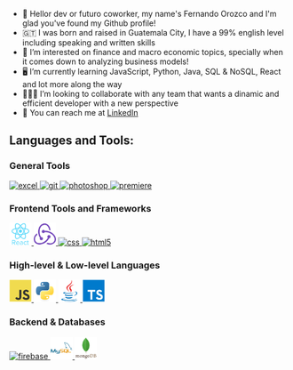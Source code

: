 - 👋 Hellor dev or futuro coworker, my name's Fernando Orozco and I'm glad you've found my Github profile!
- 🇬🇹 I was born and raised in Guatemala City, I have a 99% english level including speaking and written skills
- 👀 I’m interested on finance and macro economic topics, specially when it comes down to analyzing business models!
- 🖥️ I’m currently learning JavaScript, Python, Java, SQL & NoSQL, React and lot more along the way
- 🧑🏽‍💻 I’m looking to collaborate with any team that wants a dinamic and efficient developer with a new perspective
- 📩 You can reach me at [LinkedIn](https://www.linkedin.com/in/fernando-orozco-velasquez/)


<h2 align="left">Languages and Tools:</h2>

<p align="left">
<h3 align="left">General Tools</h4>
<a href="https://www.microsoft.com/es/microsoft-365/excel" target="_blank" rel="noreferrer">
<img src="https://cdn.worldvectorlogo.com/logos/excel-4.svg" alt="excel" width="40" height="40" />
</a>
<a href="https://git-scm.com/" target="_blank" rel="noreferrer">
<img src="https://www.vectorlogo.zone/logos/git-scm/git-scm-icon.svg" alt="git" width="40" height="40" />
</a>
<a href="https://www.adobe.com/gt/products/photoshop.html" target="_blank" rel="noreferrer">
<img src="https://cdn.worldvectorlogo.com/logos/adobe-photoshop-2.svg" alt="photoshop" width="40" height="40" />
</a>
<a href="https://www.adobe.com/es/products/premiere.html" target="_blank" rel="noreferrer">
<img src="https://cdn.worldvectorlogo.com/logos/premiere-pro-cc.svg" alt="premiere" width="40" height="40" />
</a>

<h3 align="left">Frontend Tools and Frameworks</h4>
<a href="https://reactjs.org/" target="_blank" rel="noreferrer">
<img src="https://raw.githubusercontent.com/devicons/devicon/master/icons/react/react-original-wordmark.svg" alt="react" width="40" height="40" />
</a>
<a href="https://redux.js.org" target="_blank" rel="noreferrer">
<img src="https://raw.githubusercontent.com/devicons/devicon/master/icons/redux/redux-original.svg" alt="redux" width="40" height="40" />
</a>
<a href="https://developer.mozilla.org/es/docs/Web/CSS" target="_blank" rel="noreferrer">
<img src="https://cdn.worldvectorlogo.com/logos/css-3.svg" alt="css" width="40" height="40" />
</a>
<a href="https://developer.mozilla.org/en-US/docs/Glossary/HTML5" target="_blank" rel="noreferrer">
<img src="https://cdn.worldvectorlogo.com/logos/html-1.svg" alt="html5" width="40" height="40" />
</a>

<h3 align="left">High-level & Low-level Languages</h4>
<a href="https://developer.mozilla.org/en-US/docs/Web/JavaScript" target="_blank" rel="noreferrer">
<img src="https://raw.githubusercontent.com/devicons/devicon/master/icons/javascript/javascript-original.svg" alt="javascript" width="40" height="40"/>
</a>
<a href="https://www.python.org" target="_blank" rel="noreferrer">
<img src="https://raw.githubusercontent.com/devicons/devicon/master/icons/python/python-original.svg" alt="python" width="40" height="40"/>
</a>
<a href="https://www.w3schools.com/cpp/" target="_blank" rel="noreferrer">
<img src="https://raw.githubusercontent.com/devicons/devicon/master/icons/java/java-original.svg" alt="java" width="40" height="40"/>
</a>
<a href="https://www.w3schools.com/cpp/" target="_blank" rel="noreferrer">
<img src="https://raw.githubusercontent.com/devicons/devicon/master/icons/typescript/typescript-original.svg" alt="javascript" width="40" height="40"/>
</a>

<h3 align="left">Backend & Databases</h4>
<a href="https://firebase.google.com/" target="_blank" rel="noreferrer">
<img src="https://www.vectorlogo.zone/logos/firebase/firebase-icon.svg" alt="firebase" width="40" height="40"/>
</a>
<a href="https://www.mysql.com/" target="_blank" rel="noreferrer">
<img src="https://raw.githubusercontent.com/devicons/devicon/master/icons/mysql/mysql-original-wordmark.svg" alt="mysql" width="40" height="40"/>
</a>
<a href="https://www.mongodb.org" target="_blank" rel="noreferrer">
<img src="https://raw.githubusercontent.com/devicons/devicon/master/icons/mongodb/mongodb-original-wordmark.svg" alt="mongodb" width="40" height="40"/>
</a>
